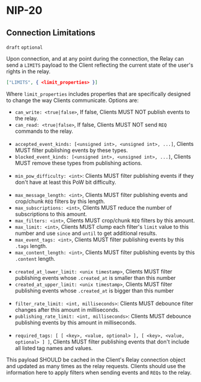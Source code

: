 NIP-20
======

Connection Limitations
----------------------

`draft` `optional`

Upon connection, and at any point during the connection, the Relay can send a `LIMITS` payload to the Client reflecting the current state of the user's rights in the relay. 

```json
["LIMITS", { <limit_properties> }]
``` 

Where `limit_properties` includes properties that are specifically designed to change the way Clients communicate. Options are: 

- `can_write: <true|false>`, If false, Clients MUST NOT publish events to the relay. 
- `can_read: <true|false>`, If false, Clients MUST NOT send `REQ` commands to the relay.
<br/><br/>
- `accepted_event_kinds: [<unsigned int>, <unsigned int>, ...]`, Clients MUST filter publishing events by these types.
- `blocked_event_kinds: [<unsigned int>, <unsigned int>, ...]`, Clients MUST remove these types from publishing actions.
<br/><br/>
- `min_pow_difficulty: <int>`: Clients MUST filter publishing events if they don't have at least this PoW bit difficulty.
<br/><br/>
- `max_message_length: <int>`, Clients MUST filter publishing events and crop/chunk `REQ` filters by this length.
- `max_subscriptions: <int>`, Clients MUST reduce the number of subscriptions to this amount.
- `max_filters: <int>`, Clients MUST crop/chunk `REQ` filters by this amount.
- `max_limit: <int>`, Clients MUST clump each filter's `limit` value to this number and use `since` and `until` to get additional results.
- `max_event_tags: <int>`, Clients MUST filter publishing events by this `.tags` length.
- `max_content_length: <int>`, Clients MUST filter publishing events by this `.content` length.
<br/><br/>
- `created_at_lower_limit: <unix timestamp>`, Clients MUST filter publishing events whose `.created_at` is smaller than this number
- `created_at_upper_limit: <unix timestamp>`, Clients MUST filter publishing events whose `.created_at` is bigger than this number
<br/><br/>
- `filter_rate_limit: <int, milliseconds>`: Clients MUST debounce filter changes after this amount in milliseconds.
- `publishing_rate_limit: <int, milliseconds>`: Clients MUST debounce publishing events by this amount in milliseconds.
<br/><br/>
- `required_tags: [ [ <key>, <value, optional> ], [ <key>, <value, optional> ] ]`, Clients MUST filter publishing events that don't include all listed tag names and values.

This payload SHOULD be cached in the Client's Relay connection object and updated as many times as the relay requests. Clients should use the information here to apply filters when sending events and `REQs` to the relay.
